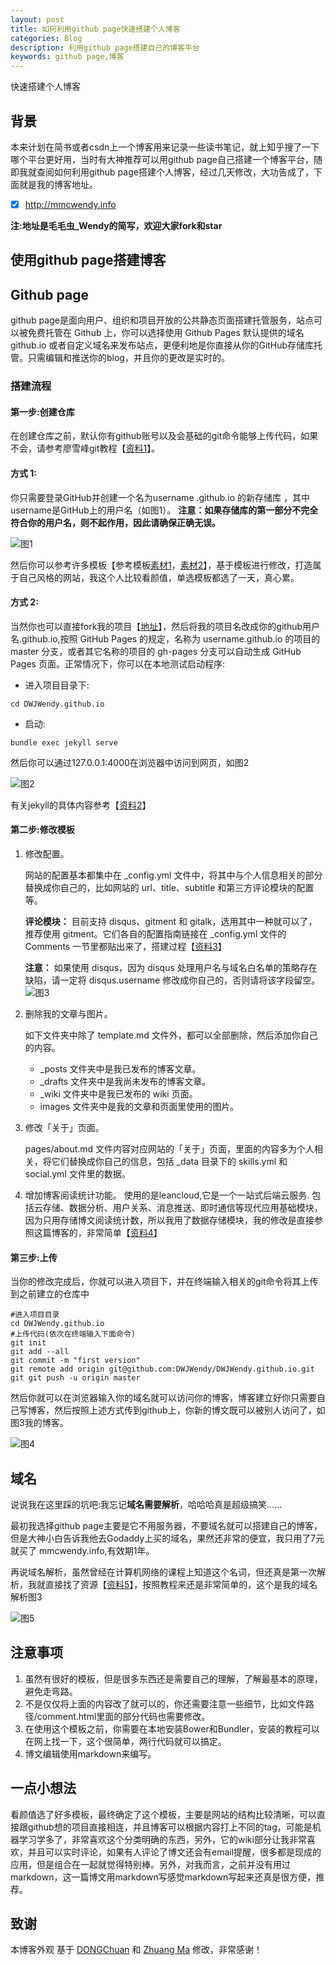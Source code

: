 ```yaml
---
layout: post
title: 如何利用github page快速搭建个人博客
categories: Blog
description: 利用github page搭建自己的博客平台
keywords: github page,博客
---
```

快速搭建个人博客

## 背景
本来计划在简书或者csdn上一个博客用来记录一些读书笔记，就上知乎搜了一下哪个平台更好用，当时有大神推荐可以用github page自己搭建一个博客平台，随即我就查阅如何利用github page搭建个人博客，经过几天修改，大功告成了，下面就是我的博客地址。
- [x] http://mmcwendy.info 

**注:地址是毛毛虫_Wendy的简写，欢迎大家fork和star**

## 使用github page搭建博客
## Github page
github page是面向用户、组织和项目开放的公共静态页面搭建托管服务，站点可以被免费托管在 Github 上，你可以选择使用 Github Pages 默认提供的域名 github.io 或者自定义域名来发布站点，更便利地是你直接从你的GitHub存储库托管。只需编辑和推送你的blog，并且你的更改是实时的。
### 搭建流程
#### 第一步:创建仓库
在创建仓库之前，默认你有github账号以及会基础的git命令能够上传代码，如果不会，请参考廖雪峰git教程【[资料1](https://www.liaoxuefeng.com/wiki/0013739516305929606dd18361248578c67b8067c8c017b000)】。
#### 方式 1:
你只需要登录GitHub并创建一个名为username .github.io 的新存储库 ，其中username是GitHub上的用户名（如图1）。
**注意：如果存储库的第一部分不完全符合你的用户名，则不起作用，因此请确保正确无误。**

![图1](/images/blog/2018-01-28-1.png)

然后你可以参考许多模板【参考模板[素材1](http://jekyllthemes.org)，[素材2](https://hexo.io/themes/)】，基于模板进行修改，打造属于自己风格的网站，我这个人比较看颜值，单选模板都选了一天，真心累。

#### 方式 2:
当然你也可以直接fork我的项目【[地址](https://github.com/DWJWendy/DWJWendy.github.io)】，然后将我的项目名改成你的github用户名.github.io,按照 GitHub Pages 的规定，名称为 username.github.io 的项目的 master 分支，或者其它名称的项目的 gh-pages 分支可以自动生成 GitHub Pages 页面。正常情况下，你可以在本地测试启动程序:

- 进入项目目录下:

```
cd DWJWendy.github.io
```
- 启动:

```
bundle exec jekyll serve
```

然后你可以通过127.0.0.1:4000在浏览器中访问到网页，如图2


![图2](/images/blog/2018-01-28-2.png)

有关jekyll的具体内容参考【[资料2](http://jekyllcn.com/)】


#### 第二步:修改模板

1. 修改配置。

   网站的配置基本都集中在 \_config.yml 文件中，将其中与个人信息相关的部分替换成你自己的，比如网站的 url、title、subtitle 和第三方评论模块的配置等。

   **评论模块：** 目前支持 disqus、gitment 和 gitalk，选用其中一种就可以了，推荐使用 gitment。它们各自的配置指南链接在 \_config.yml 文件的 Comments 一节里都贴出来了，搭建过程【[资料3](https://imsun.net/posts/gitment-introduction/)】

   **注意：** 如果使用 disqus，因为 disqus 处理用户名与域名白名单的策略存在缺陷，请一定将 disqus.username 修改成你自己的，否则请将该字段留空。
![图3](/images/blog/2018-01-28-5.png)
  
2. 删除我的文章与图片。

   如下文件夹中除了 template.md 文件外，都可以全部删除，然后添加你自己的内容。

   * \_posts 文件夹中是我已发布的博客文章。
   * \_drafts 文件夹中是我尚未发布的博客文章。
   * \_wiki 文件夹中是我已发布的 wiki 页面。
   * images 文件夹中是我的文章和页面里使用的图片。

3. 修改「关于」页面。

   pages/about.md 文件内容对应网站的「关于」页面，里面的内容多为个人相关，将它们替换成你自己的信息，包括 \_data 目录下的 skills.yml 和 social.yml 文件里的数据。

4. 增加博客阅读统计功能。
   使用的是leancloud,它是一个一站式后端云服务. 包括云存储、数据分析、用户关系、消息推送、即时通信等现代应用基础模块，因为只用存储博文阅读统计数，所以我用了数据存储模块，我的修改是直接参照这篇博客的，非常简单【[资料4](http://blog.csdn.net/u013553529/article/details/63357382)】


#### 第三步:上传
当你的修改完成后，你就可以进入项目下，并在终端输入相关的git命令将其上传到之前建立的仓库中

```
#进入项目目录
cd DWJWendy.github.io
#上传代码(依次在终端输入下面命令)
git init
git add --all
git commit -m "first version"
git remote add origin git@github.com:DWJWendy/DWJWendy.github.io.git
git git push -u origin master

```
然后你就可以在浏览器输入你的域名就可以访问你的博客，博客建立好你只需要自己写博客，然后按照上述方式传到github上，你新的博文既可以被别人访问了，如图3我的博客。

![图4](/images/blog/2018-01-28-4.png)

## 域名
说说我在这里踩的坑吧:我忘记**域名需要解析**，哈哈哈真是超级搞笑……

最初我选择github page主要是它不用服务器，不要域名就可以搭建自己的博客，但是大神小白告诉我他去Godaddy上买的域名，果然还非常的便宜，我只用了7元就买了 mmcwendy.info,有效期1年。

再说域名解析，虽然曾经在计算机网络的课程上知道这个名词，但还真是第一次解析，我就直接找了资源【[资料5](https://www.zhihu.com/question/31377141)】，按照教程来还是非常简单的，这个是我的域名解析图3

![图5](/images/blog/2018-01-28-3.png)

## 注意事项


1. 虽然有很好的模板，但是很多东西还是需要自己的理解，了解最基本的原理，避免走弯路。
2. 不是仅仅将上面的内容改了就可以的，你还需要注意一些细节，比如文件路径/comment.html里面的部分代码也需要修改。
3. 在使用这个模板之前，你需要在本地安装Bower和Bundler，安装的教程可以在网上找一下，这个很简单，两行代码就可以搞定。
4. 博文编辑使用markdown来编写。
## 一点小想法

看颜值选了好多模板，最终确定了这个模板，主要是网站的结构比较清晰，可以直接跟github想的项目直接相连，并且博客可以根据内容打上不同的tag，可能是机器学习学多了，非常喜欢这个分类明确的东西，另外，它的wiki部分让我非常喜欢，并且可以实时评论，如果有人评论了博文还会有email提醒，很多都是现成的应用，但是组合在一起就觉得特别棒。另外，对我而言，之前并没有用过markdown，这一篇博文用markdown写感觉markdown写起来还真是很方便，推荐。

## 致谢

本博客外观
基于 [DONGChuan](http://dongchuan.github.io) 
和 [Zhuang Ma](http://mazhuang.org/)
修改，非常感谢！
